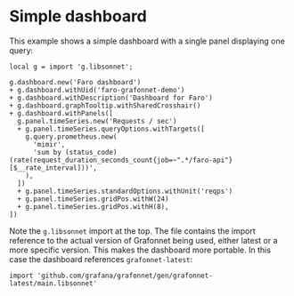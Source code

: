 # Simple dashboard

This example shows a simple dashboard with a single panel displaying one query:

```jsonnet
local g = import 'g.libsonnet';

g.dashboard.new('Faro dashboard')
+ g.dashboard.withUid('faro-grafonnet-demo')
+ g.dashboard.withDescription('Dashboard for Faro')
+ g.dashboard.graphTooltip.withSharedCrosshair()
+ g.dashboard.withPanels([
  g.panel.timeSeries.new('Requests / sec')
  + g.panel.timeSeries.queryOptions.withTargets([
    g.query.prometheus.new(
      'mimir',
      'sum by (status_code) (rate(request_duration_seconds_count{job=~".*/faro-api"}[$__rate_interval]))',
    ),
  ])
  + g.panel.timeSeries.standardOptions.withUnit('reqps')
  + g.panel.timeSeries.gridPos.withW(24)
  + g.panel.timeSeries.gridPos.withH(8),
])
```

Note the `g.libsonnet` import at the top. The file contains the import reference to the actual version of Grafonnet being used, either latest or a more specific version. This makes the dashboard more portable. In this case the dashboard references `grafonnet-latest`:

```jsonnet
import 'github.com/grafana/grafonnet/gen/grafonnet-latest/main.libsonnet'
```
